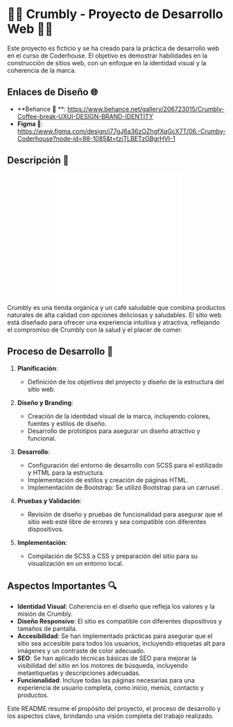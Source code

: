  # 🍪🥐 Crumbly - Proyecto de Desarrollo Web 🍪🥐

Este proyecto es ficticio y se ha creado para la práctica de desarrollo web en el curso de Coderhouse. El objetivo es demostrar habilidades en la construcción de sitios web, con un enfoque en la identidad visual y la coherencia de la marca.
## Enlaces de Diseño 🌐

- **Behance 🎨 **: https://www.behance.net/gallery/206723015/Crumbly-Coffee-break-UXUI-DESIGN-BRAND-IDENTITY 
- **Figma 📐**: https://www.figma.com/design/i77gJ6a36zOZhgfXqGcX7T/06.-Crumby-Coderhouse?node-id=98-1085&t=tzjTLBETzGBgrHVI-1 

## Descripción  📝
<p align="center">
  <img src="aseets/svg/crumblylogo-postive.svg" alt="Descripción de la imagen" width="300"/>
</p>

Crumbly es una tienda orgánica y un café saludable que combina productos naturales de alta calidad con opciones deliciosas y saludables. El sitio web está diseñado para ofrecer una experiencia intuitiva y atractiva, reflejando el compromiso de Crumbly con la salud y el placer de comer.

## Proceso de Desarrollo 🔧

1. **Planificación**:
   - Definición de los objetivos del proyecto y diseño de la estructura del sitio web.

2. **Diseño y Branding**:
   - Creación de la identidad visual de la marca, incluyendo colores, fuentes y estilos de diseño.
   - Desarrollo de prototipos para asegurar un diseño atractivo y funcional.

3. **Desarrollo**:
   - Configuración del entorno de desarrollo con SCSS para el estilizado y HTML para la estructura.
   - Implementación de estilos y creación de páginas HTML.
   - Implementación de Bootstrap: Se utilizó Bootstrap para un carrusel .

4. **Pruebas y Validación**:
   - Revisión de diseño y pruebas de funcionalidad para asegurar que el sitio web esté libre de errores y sea compatible con diferentes dispositivos.

5. **Implementación**:
   - Compilación de SCSS a CSS y preparación del sitio para su visualización en un entorno local.

## Aspectos Importantes 🔍

- **Identidad Visual**: Coherencia en el diseño que refleja los valores y la misión de Crumbly.
- **Diseño Responsivo**: El sitio es compatible con diferentes dispositivos y tamaños de pantalla.
- **Accesibilidad**: Se han implementado prácticas para asegurar que el sitio sea accesible para todos los usuarios, incluyendo etiquetas alt para imágenes y un contraste de color adecuado.
- **SEO**: Se han aplicado técnicas básicas de SEO para mejorar la visibilidad del sitio en los motores de búsqueda, incluyendo metaetiquetas y descripciones adecuadas.
- **Funcionalidad**: Incluye todas las páginas necesarias para una experiencia de usuario completa, como inicio, menús, contacto y productos.



Este README resume el propósito del proyecto, el proceso de desarrollo y los aspectos clave, brindando una visión completa del trabajo realizado.
